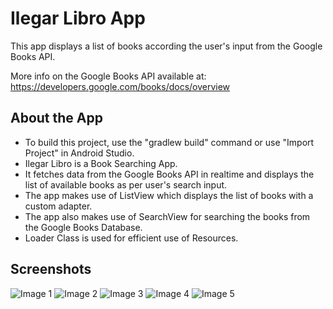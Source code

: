 Ilegar Libro App
===================================

This app displays a list of books according the user's input
from the Google Books API.

More info on the Google Books API available at:
https://developers.google.com/books/docs/overview

About the App
---------------
 * To build this project, use the "gradlew build" command or use "Import Project" in Android Studio.
 * Ilegar Libro is a Book Searching App.
 * It fetches data from the Google Books API in realtime and displays the list of available books as per user's search input.
 * The app makes use of ListView which displays the list of books with a custom adapter.
 * The app also makes use of SearchView for searching the books from the Google Books Database.
 * Loader Class is used for efficient use of Resources.

Screenshots
---------------
![Image 1](https://user-images.githubusercontent.com/79413577/116843494-bf549880-abfd-11eb-91ef-00e929a79550.jpg)
![Image 2](https://user-images.githubusercontent.com/79413577/116843495-c24f8900-abfd-11eb-8352-0e7aa29abaf2.jpg)
![Image 3](https://user-images.githubusercontent.com/79413577/116843497-c4b1e300-abfd-11eb-9f93-6cdc0d71bae9.jpg)
![Image 4](https://user-images.githubusercontent.com/79413577/116843503-c7143d00-abfd-11eb-8543-4fb409fc9d60.jpg)
![Image 5](https://user-images.githubusercontent.com/79413577/116843507-ca0f2d80-abfd-11eb-909a-e67d7d657816.jpg)

